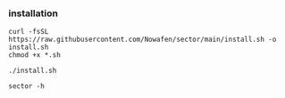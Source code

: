 ### installation
```
curl -fsSL https://raw.githubusercontent.com/Nowafen/sector/main/install.sh -o install.sh
chmod +x *.sh
```

```
./install.sh
```
```
sector -h

```
